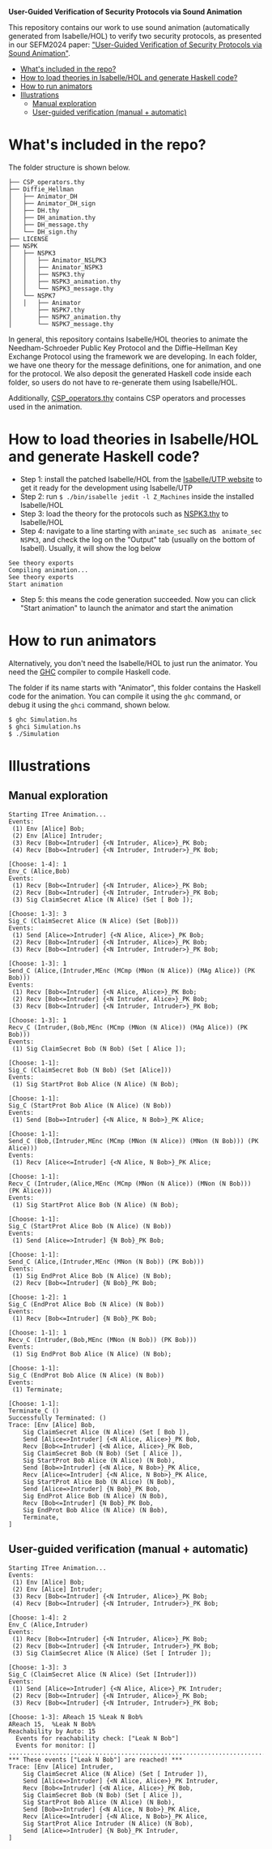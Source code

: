 **User-Guided Verification of Security Protocols via Sound Animation**

This repository contains our work to use sound animation (automatically generated from Isabelle/HOL) to verify two security protocols, as presented in our SEFM2024 paper: ["User-Guided Verification of Security Protocols via Sound Animation"](https://doi.org/10.1007/978-3-031-77382-2_3).

- [What's included in the repo?](#whats-included-in-the-repo)
- [How to load theories in Isabelle/HOL and generate Haskell code?](#how-to-load-theories-in-isabellehol-and-generate-haskell-code)
- [How to run animators](#how-to-run-animators)
- [Illustrations](#illustrations)
  - [Manual exploration](#manual-exploration)
  - [User-guided verification (manual + automatic)](#user-guided-verification-manual--automatic)


# What's included in the repo?
The folder structure is shown below.

```
├── CSP_operators.thy
├── Diffie_Hellman
│   ├── Animator_DH
│   ├── Animator_DH_sign
│   ├── DH.thy
│   ├── DH_animation.thy
│   ├── DH_message.thy
│   └── DH_sign.thy
├── LICENSE
├── NSPK
│   ├── NSPK3
│   │   ├── Animator_NSLPK3
│   │   ├── Animator_NSPK3
│   │   ├── NSPK3.thy
│   │   ├── NSPK3_animation.thy
│   │   └── NSPK3_message.thy
│   └── NSPK7
│   │   ├── Animator
│       ├── NSPK7.thy
│       ├── NSPK7_animation.thy
│       └── NSPK7_message.thy
```

In general, this repository contains Isabelle/HOL theories to animate the Needham-Schroeder Public Key Protocol and the Diffie–Hellman Key Exchange Protocol using the framework we are developing. In each folder, we have one theory for the message definitions, one for animation, and one for the protocol. We also deposit the generated Haskell code inside each folder, so users do not have to re-generate them using Isabelle/HOL.

Additionally, [CSP_operators.thy](./CSP_operators.thy) contains CSP operators and processes used in the animation. 

# How to load theories in Isabelle/HOL and generate Haskell code?
- Step 1: install the patched Isabelle/HOL from the [Isabelle/UTP website](https://isabelle-utp.york.ac.uk/download) to get it ready for the development using Isabelle/UTP
- Step 2: run `$ ./bin/isabelle jedit -l Z_Machines` inside the installed Isabelle/HOL
- Step 3: load the theory for the protocols such as [NSPK3.thy](./NSPK/NSPK3/NSPK3.thy) to Isabelle/HOL
- Step 4: navigate to a line starting with `animate_sec` such as ` animate_sec NSPK3`, and check the log on the "Output" tab (usually on the bottom of Isabell). Usually, it will show the log below
```
See theory exports 
Compiling animation... 
See theory exports 
Start animation
```
- Step 5: this means the code generation succeeded. Now you can click "Start animation" to launch the animator and start the animation

# How to run animators
Alternatively, you don't need the Isabelle/HOL to just run the animator. You need the [GHC](https://www.haskell.org/ghc/) compiler to compile Haskell code.

The folder if its name starts with "Animator", this folder contains the Haskell code for the animation. You can compile it using the `ghc` command, or debug it using the `ghci` command, shown below.

```
$ ghc Simulation.hs
$ ghci Simulation.hs
$ ./Simulation
```

# Illustrations

## Manual exploration

```
Starting ITree Animation...
Events:
 (1) Env [Alice] Bob;
 (2) Env [Alice] Intruder;
 (3) Recv [Bob<=Intruder] {<N Intruder, Alice>}_PK Bob;
 (4) Recv [Bob<=Intruder] {<N Intruder, Intruder>}_PK Bob;

[Choose: 1-4]: 1
Env_C (Alice,Bob)
Events:
 (1) Recv [Bob<=Intruder] {<N Intruder, Alice>}_PK Bob;
 (2) Recv [Bob<=Intruder] {<N Intruder, Intruder>}_PK Bob;
 (3) Sig ClaimSecret Alice (N Alice) (Set [ Bob ]);

[Choose: 1-3]: 3
Sig_C (ClaimSecret Alice (N Alice) (Set [Bob]))
Events:
 (1) Send [Alice=>Intruder] {<N Alice, Alice>}_PK Bob;
 (2) Recv [Bob<=Intruder] {<N Intruder, Alice>}_PK Bob;
 (3) Recv [Bob<=Intruder] {<N Intruder, Intruder>}_PK Bob;

[Choose: 1-3]: 1
Send_C (Alice,(Intruder,MEnc (MCmp (MNon (N Alice)) (MAg Alice)) (PK Bob)))
Events:
 (1) Recv [Bob<=Intruder] {<N Alice, Alice>}_PK Bob;
 (2) Recv [Bob<=Intruder] {<N Intruder, Alice>}_PK Bob;
 (3) Recv [Bob<=Intruder] {<N Intruder, Intruder>}_PK Bob;

[Choose: 1-3]: 1
Recv_C (Intruder,(Bob,MEnc (MCmp (MNon (N Alice)) (MAg Alice)) (PK Bob)))
Events:
 (1) Sig ClaimSecret Bob (N Bob) (Set [ Alice ]);

[Choose: 1-1]:
Sig_C (ClaimSecret Bob (N Bob) (Set [Alice]))
Events:
 (1) Sig StartProt Bob Alice (N Alice) (N Bob);

[Choose: 1-1]:
Sig_C (StartProt Bob Alice (N Alice) (N Bob))
Events:
 (1) Send [Bob=>Intruder] {<N Alice, N Bob>}_PK Alice;

[Choose: 1-1]:
Send_C (Bob,(Intruder,MEnc (MCmp (MNon (N Alice)) (MNon (N Bob))) (PK Alice)))
Events:
 (1) Recv [Alice<=Intruder] {<N Alice, N Bob>}_PK Alice;

[Choose: 1-1]:
Recv_C (Intruder,(Alice,MEnc (MCmp (MNon (N Alice)) (MNon (N Bob))) (PK Alice)))
Events:
 (1) Sig StartProt Alice Bob (N Alice) (N Bob);

[Choose: 1-1]:
Sig_C (StartProt Alice Bob (N Alice) (N Bob))
Events:
 (1) Send [Alice=>Intruder] {N Bob}_PK Bob;

[Choose: 1-1]:
Send_C (Alice,(Intruder,MEnc (MNon (N Bob)) (PK Bob)))
Events:
 (1) Sig EndProt Alice Bob (N Alice) (N Bob);
 (2) Recv [Bob<=Intruder] {N Bob}_PK Bob;

[Choose: 1-2]: 1
Sig_C (EndProt Alice Bob (N Alice) (N Bob))
Events:
 (1) Recv [Bob<=Intruder] {N Bob}_PK Bob;

[Choose: 1-1]: 1
Recv_C (Intruder,(Bob,MEnc (MNon (N Bob)) (PK Bob)))
Events:
 (1) Sig EndProt Bob Alice (N Alice) (N Bob);

[Choose: 1-1]:
Sig_C (EndProt Bob Alice (N Alice) (N Bob))
Events:
 (1) Terminate;

[Choose: 1-1]:
Terminate_C ()
Successfully Terminated: ()
Trace: [Env [Alice] Bob, 
    Sig ClaimSecret Alice (N Alice) (Set [ Bob ]), 
    Send [Alice=>Intruder] {<N Alice, Alice>}_PK Bob, 
    Recv [Bob<=Intruder] {<N Alice, Alice>}_PK Bob, 
    Sig ClaimSecret Bob (N Bob) (Set [ Alice ]), 
    Sig StartProt Bob Alice (N Alice) (N Bob), 
    Send [Bob=>Intruder] {<N Alice, N Bob>}_PK Alice, 
    Recv [Alice<=Intruder] {<N Alice, N Bob>}_PK Alice, 
    Sig StartProt Alice Bob (N Alice) (N Bob), 
    Send [Alice=>Intruder] {N Bob}_PK Bob, 
    Sig EndProt Alice Bob (N Alice) (N Bob), 
    Recv [Bob<=Intruder] {N Bob}_PK Bob, 
    Sig EndProt Bob Alice (N Alice) (N Bob), 
    Terminate, 
]
```

## User-guided verification (manual + automatic) 

```
Starting ITree Animation...
Events:
 (1) Env [Alice] Bob;
 (2) Env [Alice] Intruder;
 (3) Recv [Bob<=Intruder] {<N Intruder, Alice>}_PK Bob;
 (4) Recv [Bob<=Intruder] {<N Intruder, Intruder>}_PK Bob;

[Choose: 1-4]: 2
Env_C (Alice,Intruder)
Events:
 (1) Recv [Bob<=Intruder] {<N Intruder, Alice>}_PK Bob;
 (2) Recv [Bob<=Intruder] {<N Intruder, Intruder>}_PK Bob;
 (3) Sig ClaimSecret Alice (N Alice) (Set [ Intruder ]);

[Choose: 1-3]: 3
Sig_C (ClaimSecret Alice (N Alice) (Set [Intruder]))
Events:
 (1) Send [Alice=>Intruder] {<N Alice, Alice>}_PK Intruder;
 (2) Recv [Bob<=Intruder] {<N Intruder, Alice>}_PK Bob;
 (3) Recv [Bob<=Intruder] {<N Intruder, Intruder>}_PK Bob;

[Choose: 1-3]: AReach 15 %Leak N Bob%
AReach 15,  %Leak N Bob%
Reachability by Auto: 15
  Events for reachability check: ["Leak N Bob"]
  Events for monitor: []
..........................................................................................
*** These events ["Leak N Bob"] are reached! ***
Trace: [Env [Alice] Intruder, 
    Sig ClaimSecret Alice (N Alice) (Set [ Intruder ]),
    Send [Alice=>Intruder] {<N Alice, Alice>}_PK Intruder, 
    Recv [Bob<=Intruder] {<N Alice, Alice>}_PK Bob, 
    Sig ClaimSecret Bob (N Bob) (Set [ Alice ]), 
    Sig StartProt Bob Alice (N Alice) (N Bob), 
    Send [Bob=>Intruder] {<N Alice, N Bob>}_PK Alice, 
    Recv [Alice<=Intruder] {<N Alice, N Bob>}_PK Alice, 
    Sig StartProt Alice Intruder (N Alice) (N Bob), 
    Send [Alice=>Intruder] {N Bob}_PK Intruder, 
]
```

